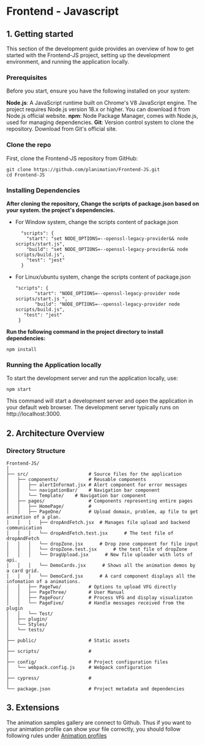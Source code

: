 # Frontend - Javascript




## 1. Getting started

This section of the development guide provides an overview of how to get started with the Frontend-JS project, setting up the development environment, and running the application locally.

###  Prerequisites
Before you start, ensure you have the following installed on your system:

**Node.js**: A JavaScript runtime built on Chrome's V8 JavaScript engine. The project requires Node.js version 18.x or higher. You can download it from Node.js official website.
**npm**: Node Package Manager, comes with Node.js, used for managing dependencies.
**Git**: Version control system to clone the repository. Download from Git's official site.


###  Clone the repo
First, clone the Frontend-JS repository from GitHub:
 ```
 git clone https://github.com/planimation/Frontend-JS.git
 cd Frontend-JS
 ```


###  Installing Dependencies
**After cloning the repository, Change the scripts of package.json based on your system. the project's dependencies.** 

- For Window system, change the scripts content of package.json

        "scripts": {
          "start": "set NODE_OPTIONS=--openssl-legacy-provider&& node scripts/start.js",
          "build": "set NODE_OPTIONS=--openssl-legacy-provider&& node scripts/build.js",
          "test": "jest"
        }

- For Linux/ubuntu system, change the scripts content of package.json

     ```
     "scripts": {
            "start": "NODE_OPTIONS=--openssl-legacy-provider node scripts/start.js ",
            "build": "NODE_OPTIONS=--openssl-legacy-provider node scripts/build.js",
        "test": "jest"
      }
     ```
     
     

**Run the following command in the project directory to install dependencies:**

```
npm install
```


###  Running the Application locally
To start the development server and run the application locally, use:
```
npm start
```
This command will start a development server and open the application in your default web browser. The development server typically runs on http://localhost:3000.


## 2. Architecture Overview


### Directory Structure
```
Frontend-JS/
│
├── src/                      # Source files for the application
│   ├── components/           # Reusable components
│   │   ├── alertInFormat.jsx # Alert component for error messages
│   │   └── navigationBar/    # Navigation bar component
│   │   └── Template/    # Navigation bar component
│   ├── pages/                # Components representing entire pages
│   │   ├── HomePage/         # 
│   │   ├── PageOne/          # Upload domain, problem, ap file to get animation of a plan.
│   │   │   ├── dropAndFetch.jsx  # Manages file upload and backend communication
│   │   │   └── dropAndFetch.test.jsx      # The test file of dropAndFetch
│   │   │   └── dropZone.jsx      # Drop zone component for file input
│   │   │   └── dropZone.test.jsx      # the test file of dropZone
│   │   │   └── DragUpload.jsx      # New file uploader with lots of api.
│   │   │   └── DemoCards.jsx      # Shows all the animation demos by a card grid.
│   │   │   └── DemoCard.jsx      # A card component displays all the infomation of a animations.
│   │   ├── PageTwo/          # Options to upload VFG directly
│   │   ├── PageThree/        # User Manual
│   │   ├── PageFour/         # Process VFG and display visualizaton
│   │   └── PageFive/         # Handle messages received from the plugin
│   │   └── Test/        		
│   ├── plugin/
│   └── Styles/
│   └── tests/
│
├── public/                   # Static assets
│
├── scripts/                  # 
│
├── config/                   # Project configuration files
│   └── webpack.config.js     # Webpack configuration
│
├── cypress/                  # 
│
└── package.json              # Project metadata and dependencies
```




## 3. Extensions

The animation samples gallery are connect to Github. Thus if you want to your animation profile can show your file correctly, you should follow following rules under [Animation profiles](../AnimationProfiles/README.md)
